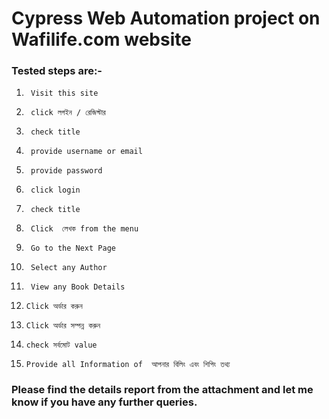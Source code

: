 # Cypress Web Automation project on Wafilife.com website 
### Tested steps are:-
1.      Visit this site
2.      click লগইন / রেজিস্টার
3.      check title
4.      provide username or email
5.      provide password
6.      click login
7.      check title
8.      Click  লেখক from the menu
9.      Go to the Next Page
10.      Select any Author
11.      View any Book Details
12.     Click অর্ডার করুন
13.     Click অর্ডার সম্পন্ন করুন
14.     check সর্বমোট value
15.     Provide all Information of  আপনার বিলিং এবং শিপিং তথ্য
### Please find the details report from the attachment and let me know if you have any further queries.
